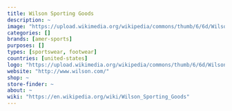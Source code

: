 ```yaml
---
title: Wilson Sporting Goods
description: ~
image: "https://upload.wikimedia.org/wikipedia/commons/thumb/6/6d/Wilson-sports_logo.png/220px-Wilson-sports_logo.png"
categories: []
brands: [amer-sports]
purposes: []
types: [sportswear, footwear]
countries: [united-states]
logo: "https://upload.wikimedia.org/wikipedia/commons/thumb/6/6d/Wilson-sports_logo.png/220px-Wilson-sports_logo.png"
website: "http://www.wilson.com/"
shop: ~
store-finder: ~
about: ~
wiki: "https://en.wikipedia.org/wiki/Wilson_Sporting_Goods"
---
```

